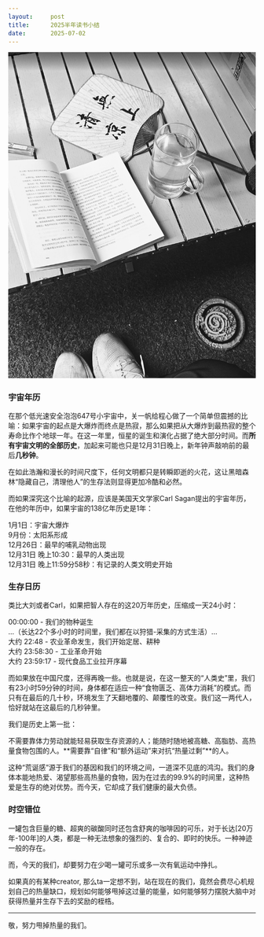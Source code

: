 ```yaml
---
layout:     post
title:      2025半年读书小结
date:       2025-07-02
---
```

![S03E03](/images/202507/books.jpg)

### 宇宙年历

在那个低光速安全泡泡647号小宇宙中，关一帆给程心做了一个简单但震撼的比喻：如果宇宙的起点是大爆炸而终点是热寂，那么如果把从大爆炸到最热寂的整个寿命比作个地球一年。在这一年里，恒星的诞生和演化占据了绝大部分时间。而**所有宇宙文明的全部历史**，加起来可能也只是12月31日晚上，新年钟声敲响前的最后**几秒钟**。

在如此浩瀚和漫长的时间尺度下，任何文明都只是转瞬即逝的火花，这让黑暗森林“隐藏自己，清理他人”的生存法则显得更加冷酷和必然。


而如果深究这个比喻的起源，应该是美国天文学家Carl Sagan提出的宇宙年历，在他的年历中，如果宇宙的138亿年历史是1年：

1月1日：宇宙大爆炸  
9月份：太阳系形成  
12月26日：最早的哺乳动物出现  
12月31日 晚上10:30：最早的人类出现  
12月31日 晚上11:59分58秒：有记录的人类文明史开始  


### 生存日历

类比大刘或者Carl，如果把智人存在的这20万年历史，压缩成一天24小时：

00:00:00 - 我们的物种诞生  
...（长达22个多小时的时间里，我们都在以狩猎-采集的方式生活）...  
大约 22:48 - 农业革命发生，我们开始定居、耕种  
大约 23:58:30 - 工业革命开始  
大约 23:59:17 - 现代食品工业拉开序幕  

而如果放在中国尺度，还得再晚一些。也就是说，在这一整天的“人类史”里，我们有23小时59分钟的时间，身体都在适应一种“食物匮乏、高体力消耗”的模式。而只有在最后的几十秒，环境发生了天翻地覆的、颠覆性的改变。我们这一两代人，恰好就站在这最后的几秒钟里。  

我们是历史上第一批：  

不需要靠体力劳动就能轻易获取生存资源的人；能随时随地被高糖、高脂肪、高热量食物包围的人。**需要靠“自律”和“额外运动”来对抗“热量过剩”**的人。

这种“荒诞感”源于我们的基因和我们的环境之间，一道深不见底的鸿沟。我们的身体本能地热爱、渴望那些高热量的食物，因为在过去的99.9%的时间里，这种热爱是生存的绝对优势。而今天，它却成了我们健康的最大负债。

### 时空错位

一罐包含巨量的糖、超爽的碳酸同时还包含舒爽的咖啡因的可乐，对于长达[20万年-100年]的人类，都是一种无法想象的强烈的、复合的、即时的快乐。一种神迹一般的存在。

而，今天的我们，却要努力在少喝一罐可乐或多一次有氧运动中挣扎。

如果真的有某种creator, 那么ta一定想不到，站在现在的我们，竟然会费尽心机规划自己的热量缺口，规划如何能够甩掉这过量的能量，如何能够努力摆脱大脑中对获得热量并生存下去的奖励的桎梏。

---

敬，努力甩掉热量的我们。